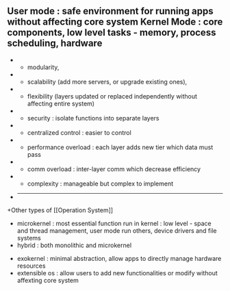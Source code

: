 User mode : safe environment for running apps without affecting core system
Kernel Mode : core components, low level tasks - memory, process scheduling, hardware
----------------------------------------------------
+ + modularity, 
+ + scalability (add more servers, or upgrade existing ones), 
+ + flexibility (layers updated or replaced independently without affecting entire system)
+ + security : isolate functions into separate layers
+ + centralized control : easier to control
+ - performance overload : each layer adds new tier which data must pass
+ - comm overload : inter-layer comm which decrease efficiency
+ - complexity : manageable but complex to implement
+ --------------------------------------------------------------------------------
+Other types of [[Operation System]]
+ microkernel : most essential function run in kernel : low level - space and thread management, user mode run others, device drivers and file systems
+ hybrid : both monolithic and microkernel
- exokernel : minimal abstraction, allow apps to directly manage hardware resources
- extensible os  : allow users to add new functionalities or modify without affexting core system

